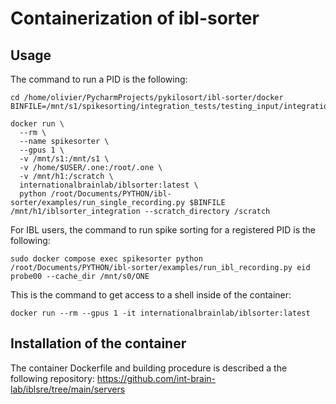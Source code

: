 # Containerization of ibl-sorter

## Usage

The command to run a PID is the following:
```shell
cd /home/olivier/PycharmProjects/pykilosort/ibl-sorter/docker
BINFILE=/mnt/s1/spikesorting/integration_tests/testing_input/integration_100s/imec_385_100s.ap.bin

docker run \
  --rm \
  --name spikesorter \
  --gpus 1 \
  -v /mnt/s1:/mnt/s1 \
  -v /home/$USER/.one:/root/.one \
  -v /mnt/h1:/scratch \
  internationalbrainlab/iblsorter:latest \
  python /root/Documents/PYTHON/ibl-sorter/examples/run_single_recording.py $BINFILE  /mnt/h1/iblsorter_integration --scratch_directory /scratch
```
 
For IBL users, the command to run spike sorting for a registered PID is the following:
```shell
sudo docker compose exec spikesorter python /root/Documents/PYTHON/ibl-sorter/examples/run_ibl_recording.py eid probe00 --cache_dir /mnt/s0/ONE
```

This is the command to get access to a shell inside of the container: 
```shell
docker run --rm --gpus 1 -it internationalbrainlab/iblsorter:latest
```

## Installation of the container

The container Dockerfile and building procedure is described a the following repository: https://github.com/int-brain-lab/iblsre/tree/main/servers
